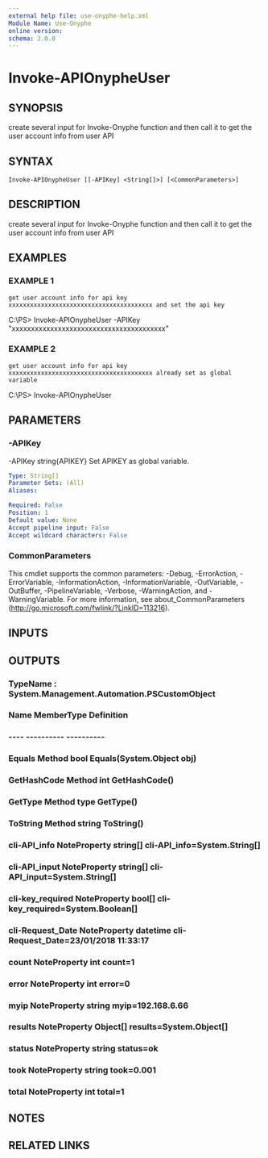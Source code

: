 ```yaml
---
external help file: use-onyphe-help.xml
Module Name: Use-Onyphe
online version:
schema: 2.0.0
---
```


# Invoke-APIOnypheUser

## SYNOPSIS
create several input for Invoke-Onyphe function and then call it to get the user account info from user API

## SYNTAX

```
Invoke-APIOnypheUser [[-APIKey] <String[]>] [<CommonParameters>]
```

## DESCRIPTION
create several input for Invoke-Onyphe function and then call it to get the user account info from user API

## EXAMPLES

### EXAMPLE 1
```
get user account info for api key xxxxxxxxxxxxxxxxxxxxxxxxxxxxxxxxxxxxxxxx and set the api key
```

C:\PS\> Invoke-APIOnypheUser -APIKey "xxxxxxxxxxxxxxxxxxxxxxxxxxxxxxxxxxxxxxxx"

### EXAMPLE 2
```
get user account info for api key xxxxxxxxxxxxxxxxxxxxxxxxxxxxxxxxxxxxxxxx already set as global variable
```

C:\PS\> Invoke-APIOnypheUser

## PARAMETERS

### -APIKey
-APIKey string{APIKEY}
Set APIKEY as global variable.

```yaml
Type: String[]
Parameter Sets: (All)
Aliases:

Required: False
Position: 1
Default value: None
Accept pipeline input: False
Accept wildcard characters: False
```

### CommonParameters
This cmdlet supports the common parameters: -Debug, -ErrorAction, -ErrorVariable, -InformationAction, -InformationVariable, -OutVariable, -OutBuffer, -PipelineVariable, -Verbose, -WarningAction, and -WarningVariable.
For more information, see about_CommonParameters (http://go.microsoft.com/fwlink/?LinkID=113216).

## INPUTS

## OUTPUTS

### TypeName : System.Management.Automation.PSCustomObject
###   Name             MemberType   Definition
### ----             ----------   ----------
### Equals           Method       bool Equals(System.Object obj)
### GetHashCode      Method       int GetHashCode()
### GetType          Method       type GetType()
### ToString         Method       string ToString()
### cli-API_info     NoteProperty string[] cli-API_info=System.String[]
### cli-API_input    NoteProperty string[] cli-API_input=System.String[]
### cli-key_required NoteProperty bool[] cli-key_required=System.Boolean[]
### cli-Request_Date NoteProperty datetime cli-Request_Date=23/01/2018 11:33:17
### count            NoteProperty int count=1
### error            NoteProperty int error=0
### myip             NoteProperty string myip=192.168.6.66
### results          NoteProperty Object[] results=System.Object[]
### status           NoteProperty string status=ok
### took             NoteProperty string took=0.001
### total            NoteProperty int total=1
## NOTES

## RELATED LINKS

